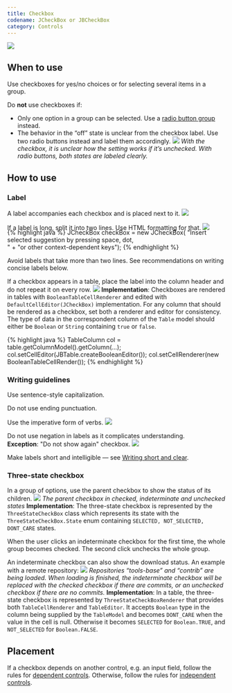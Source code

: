 ```yaml
---
title: Checkbox
codename: JCheckBox or JBCheckBox
category: Controls
---
```


![]({{site.baseurl}}/images/checkbox/checkbox_example.png)

## When to use

Use checkboxes for yes/no choices or for selecting several items in a group.

Do **not** use checkboxes if:
* Only one option in a group can be selected. Use a [radio button group]({{site.baseurl}}/controls/radio_button) instead.
* The behavior in the “off” state is unclear from the checkbox label. Use two radio buttons instead and label them accordingly.
![]({{site.baseurl}}/images/checkbox/when_to_use.png)
*With the checkbox, it is unclear how the setting works if it’s unchecked. With radio buttons, both states are labeled clearly.*


## How to use

### Label

A label accompanies each checkbox and is placed next to it.
![]({{site.baseurl}}/images/checkbox/checkbox_label.png)

If a label is long, split it into two lines. Use HTML formatting for that.
![]({{site.baseurl}}/images/checkbox/label_twoline.png)
<p class="noanchor" style="margin-top: -20px;"></p>
<div class="code-block__wrapper">{% highlight java %}
JCheckBox checkBox = new JCheckBox(
    "<html>Insert selected suggestion by  pressing space, dot,<br/>" +
    "or other context-dependent keys</html>");
{% endhighlight %}</div>

Avoid labels that take more than two lines. See recommendations on writing concise labels below.

If a checkbox appears in a table, place the label into the column header and do not repeat it on every row.
![]({{site.baseurl}}/images/checkbox/checkbox_table.png)
**Implementation**: Checkboxes are rendered in tables with `BooleanTableCellRenderer` and edited with `DefaultCellEditor(JCheckBox)` implementation. For any column that should be rendered as a checkbox, set both a renderer and editor for consistency. The type of data in the correspondent column of the `Table` model should either be `Boolean` or `String` containing `true` or `false`.

<div class="code-block__wrapper">{% highlight java %}
TableColumn col = table.getColumnModel().getColumn(...);
col.setCellEditor(JBTable.createBooleanEditor());
col.setCellRenderer(new BooleanTableCellRender());
{% endhighlight %}</div>


### Writing guidelines

Use sentence-style capitalization. 

Do not use ending punctuation.

Use the imperative form of verbs.
![]({{site.baseurl}}/images/checkbox/label_short.png)

Do not use negation in labels as it complicates understanding.  
**Exception**: "Do not show again" checkbox.
![]({{site.baseurl}}/images/checkbox/label_answeryes.png)

Make labels short and intelligible — see [Writing short and clear]({{site.baseurl}}/text/writing_short).


### Three-state checkbox

In a group of options, use the parent checkbox to show the status of its children.
![]({{site.baseurl}}/images/checkbox/indeterminate_checkbox.png)
*The parent checkbox in checked, indeterminate and unchecked states*
**Implementation**: The three-state checkbox is represented by the `ThreeStateCheckBox` class which represents its state with the `ThreeStateCheckBox.State` enum containing `SELECTED, NOT_SELECTED, DONT_CARE` states.

When the user clicks an indeterminate checkbox for the first time, the whole group becomes checked. The second click unchecks the whole group.

An indeterminate checkbox can also show the download status. An example with a remote repository:
![]({{site.baseurl}}/images/checkbox/indeterminate_status.png)
*Repositories “tools-base” and “contrib” are being loaded. When loading is finished, the indeterminate checkbox will be replaced with the checked checkbox if there are commits, or an unchecked checkbox if there are no commits.*
**Implementation**: In a table, the three-state checkbox is represented by `ThreeStateCheckBoxRenderer` that provides both `TableCellRenderer` and `TableEditor`. It accepts `Boolean` type in the column being supplied by the `TableModel` and becomes `DONT_CARE` when the value in the cell is null. Otherwise it becomes `SELECTED` for `Boolean.TRUE`, and `NOT_SELECTED` for `Boolean.FALSE`.


## Placement

If a checkbox depends on another control, e.g. an input field, follow the rules for [dependent controls]({{site.baseurl}}/principles/layout/#dependent-controls). Otherwise, follow the rules for [independent controls]({{site.baseurl}}/principles/layout/#independent-controls).

<!--
### Colors
<p class="noanchor"> The color keys can be used only in a UI theme plugin. </p>

<table>
 <col width="50%">
      <tr class="table-line">
         <td> Unchecked background </td>
         <td> Checkbox.Background.Default <br/>
              Checkbox.Background.Default.Dark </td>
     </tr>
     <tr class="table-line">
         <td> Checked background </td>
         <td> Checkbox.Background.Selected <br/>
              Checkbox.Background.Selected.Dark
         </td>
     </tr>
     <tr class="table-line">
         <td> Disabled background </td>
         <td> Checkbox.Background.Disabled <br/>
              Checkbox.Background.Disabled.Dark
         </td>
     </tr>
     <tr class="table-line">
         <td> Unchecked border </td>
         <td> Checkbox.Border.Default <br/>
              Checkbox.Border.Default.Dark 
         </td>
     </tr>
     <tr class="table-line">
         <td> Checked border </td>
         <td> Checkbox.Border.Selected <br/>
              Checkbox.Border.Selected.Dark 
         </td>
     </tr> 
     <tr class="table-line">
         <td> Disabled border </td>
         <td> Checkbox.Border.Disabled <br/>
              Checkbox.Border.Disabled.Dark 
         </td>
     </tr>
     <tr class="table-line">
          <td> Focused inner 1px border for unchecked state </td>
          <td> Checkbox.Focus.Thin.Default <br/>
               Checkbox.Focus.Thin.Default.Dark 
          </td>
      </tr>
      <tr class="table-line">
          <td> Focused inner 1px border for checked state </td>
          <td> Checkbox.Focus.Thin.Selected <br/>
               Checkbox.Focus.Thin.Selected.Dark
          </td>
      </tr>
      <tr class="table-line">
          <td> Focused outer 2px border </td>
          <td> Checkbox.Focus.Wide <br/>
               Checkbox.Focus.Wide.Dark
          </td>
      </tr>
      <tr class="table-line">
          <td> Checkmark fill </td>
          <td> Checkbox.Foreground.Selected <br/>
               Checkbox.Foreground.Selected.Dark 
          </td>
      </tr>
      <tr>
          <td> Disabled checkmark fill </td>
          <td> Checkbox.Foreground.Disabled <br/>
               Checkbox.Foreground.Disabled.Dark
          </td>
      </tr>             
</table>
-->